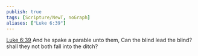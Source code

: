 ```yaml
---
publish: true
tags: [Scripture/NewT, noGraph]
aliases: ["Luke 6:39"]
---
```

[Luke 6:39](https://churchofjesuschrist.org/study/scriptures/nt/luke/6?lang=eng&id=p39#p39) And he spake a parable unto them, Can the blind lead the blind? shall they not both fall into the ditch?
